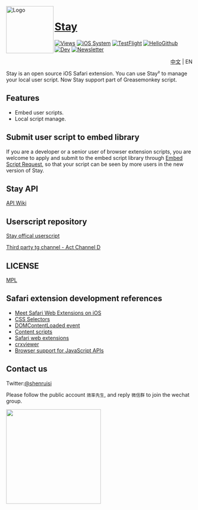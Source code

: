 <img width="128px" src="./Material/icon.png" alt="Logo" align="left"/>

# [Stay](https://apps.apple.com/cn/app/stay-%E7%BD%91%E9%A1%B5%E7%BA%AF%E6%B5%8F%E8%A7%88/id1591620171)

[![Views](https://views.whatilearened.today/views/github/shenruisi/Stay.svg)]()
[![iOS System](https://img.shields.io/badge/iOS-15%2B-brightgreen)]()
[![TestFlight](https://img.shields.io/badge/TestFlight-2.0.2-4391E1)](https://app.airport.community/app/recICnNcHuUDSCL2b)
[![HelloGithub](https://img.shields.io/badge/HelloGithub-vol.70-white)](https://hellogithub.com/periodical/volume/70/)
[![Dev](https://img.shields.io/badge/Develop%20Branch-2.0.3-blueviolet)]()
[![Newsletter](https://img.shields.io/badge/Newsletter-Subscribe-important)](https://www.getrevue.co/profile/shenruisi)

<p align="right"><a href="README-EN.md">中文</a> | EN</p>

Stay is an open source iOS Safari extension. You can use Stay² to manage your local user script. Now Stay support part of Greasemonkey script.  

## Features
- Embed user scripts.
- Local script manage.


## Submit user script to embed library
If you are a developer or a senior user of browser extension scripts, you are welcome to apply and submit to the embed script library through [Embed Script Request](https://github.com/shenruisi/Stay/issues/new?assignees=shenruisi&labels=embed+script+request&template=Embed-Script-Request.yml&title=%5BEmbed+Script+Request%5D%3A+), so that your script can be seen by more users in the new version of Stay.


## Stay API
[API Wiki](https://github.com/shenruisi/Stay/wiki/Stay-API-Reference)

## Userscript repository
[Stay offical userscript](https://github.com/shenruisi/Stay-Offical-Userscript)

[Third party tg channel - Act Channel D](https://t.me/ACTCD)

## LICENSE
[MPL](./LICENSE)


## Safari extension development references
- [Meet Safari Web Extensions on iOS](https://developer.apple.com/videos/play/wwdc2021/10104)
- [CSS Selectors](https://developer.mozilla.org/en-US/docs/Web/CSS/CSS_Selectors)
- [DOMContentLoaded event](https://developer.mozilla.org/en-US/docs/Web/API/Window/DOMContentLoaded_event)
- [Content scripts](https://developer.chrome.com/docs/extensions/mv3/content_scripts/)
- [Safari web extensions](https://developer.apple.com/documentation/safariservices/safari_web_extensions)
- [crxviewer](https://robwu.nl/crxviewer/)
- [Browser support for JavaScript APIs](https://developer.mozilla.org/en-US/docs/Mozilla/Add-ons/WebExtensions/Browser_support_for_JavaScript_APIs)

## Contact us
Twitter:[@shenruisi](https://twitter.com/shenruisi)

Please follow the public account `效率先生`, and reply `微信群` to join the wechat group.

<img src="./Material/qrcode.jpg" width="256"/>
